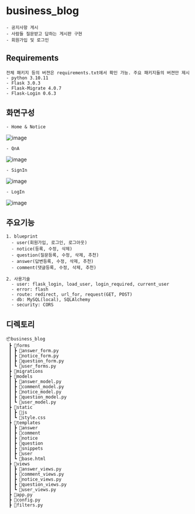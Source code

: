 # business_blog
```
- 공지사항 게시
- 사람들 질문받고 답하는 게시판 구현
- 회원가입 및 로그인
```



## Requirements
```
전체 패키지 등의 버젼은 requirements.txt에서 확인 가능. 주요 패키지들의 버젼만 제시
- python 3.10.11
- Flask 3.0.3
- Flask-Migrate 4.0.7
- Flask-Login 0.6.3
```
  

## 화면구성
```
- Home & Notice
```
  ![image](https://github.com/vornameryuDev/business_blog/assets/164843831/3e837ea6-69de-4984-b70f-de127a447299)

```
- QnA
```
  ![image](https://github.com/vornameryuDev/business_blog/assets/164843831/16151e49-3abe-4416-9832-06a973399434)

```
- SignIn
```
  ![image](https://github.com/vornameryuDev/business_blog/assets/164843831/5359a26b-b61d-4421-8d10-4b53f5d5a7ac)

```
- LogIn
```
  ![image](https://github.com/vornameryuDev/business_blog/assets/164843831/0060f6c0-19b8-4f09-b206-32376cb58f81)


## 주요기능
```
1. blueprint
  - user(회원가입, 로그인, 로그아웃)
  - notice(등록, 수정, 삭제)
  - question(질문등록, 수정, 삭제, 추천)
  - answer(답변등록, 수정, 삭제, 추천)
  - comment(댓글등록, 수정, 삭제, 추천)

2. 사용기술
  - user: flask_login, load_user, login_required, current_user
  - error: flash
  - route: redirect, url_for, request(GET, POST)
  - db: MySQL(local), SQLAlchemy
  - security: CORS
```


## 디렉토리
```
📦business_blog
 ┣ 📂forms
 ┃ ┣ 📜answer_form.py
 ┃ ┣ 📜notice_form.py
 ┃ ┣ 📜question_form.py
 ┃ ┗ 📜user_forms.py
 ┣ 📂migrations
 ┣ 📂models
 ┃ ┣ 📜answer_model.py
 ┃ ┣ 📜comment_model.py
 ┃ ┣ 📜notice_model.py
 ┃ ┣ 📜question_model.py
 ┃ ┗ 📜user_model.py
 ┣ 📂static
 ┃ ┣ 📂js
 ┃ ┗ 📜style.css
 ┣ 📂templates
 ┃ ┣ 📂answer
 ┃ ┣ 📂comment
 ┃ ┣ 📂notice
 ┃ ┣ 📂question
 ┃ ┣ 📂snippets
 ┃ ┣ 📂user
 ┃ ┗ 📜base.html
 ┣ 📂views
 ┃ ┣ 📜answer_views.py
 ┃ ┣ 📜comment_views.py
 ┃ ┣ 📜notice_views.py
 ┃ ┣ 📜question_views.py
 ┃ ┗ 📜user_views.py
 ┣ 📜app.py
 ┣ 📜config.py
 ┣ 📜filters.py
```



